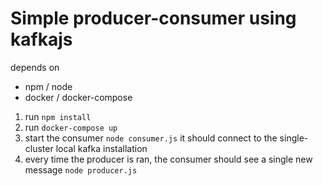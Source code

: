 # Simple producer-consumer using kafkajs

depends on
- npm / node
- docker / docker-compose

1. run `npm install`
2. run `docker-compose up`
3. start the consumer `node consumer.js` it should connect to the single-cluster local kafka installation
4. every time the producer is ran, the consumer should see a single new message `node producer.js`